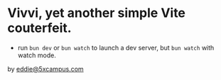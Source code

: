 # Vivvi, yet another simple Vite couterfeit.

- run `bun dev` or `bun watch` to launch a dev server, but `bun watch` with watch mode.

by eddie@5xcampus.com
